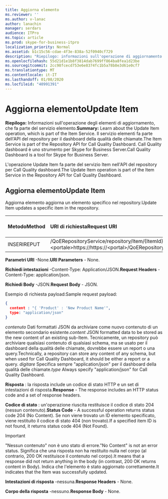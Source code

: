 ```yaml
---
title: Aggiorna elemento
ms.reviewer: ''
ms.author: v-lanac
author: lanachin
manager: serdars
audience: ITPro
ms.topic: article
ms.prod: skype-for-business-itpro
localization_priority: Normal
ms.assetid: b1c15c56-cdae-4f3e-838a-52f0940cf729
description: "Riepilogo: informazioni sull'operazione di aggiornamento degli elementi, che fa parte del servizio elemento. Il servizio elementi fa parte dell'API del repository per il dashboard della qualità delle chiamate. Call Quality dashboard è uno strumento per Skype for Business Server."
ms.openlocfilehash: 55d21d1e1b8f3814dab7699ff864ba8fea1d23be
ms.sourcegitcommit: 2cc98fcecd753e6e8374fc1b5a78b8e3d61e0cf7
ms.translationtype: MT
ms.contentlocale: it-IT
ms.lasthandoff: 01/08/2020
ms.locfileid: "40991391"
---
```

# <a name="update-item"></a><span data-ttu-id="fb82c-105">Aggiorna elemento</span><span class="sxs-lookup"><span data-stu-id="fb82c-105">Update Item</span></span>
 
<span data-ttu-id="fb82c-106">**Riepilogo:** Informazioni sull'operazione degli elementi di aggiornamento, che fa parte del servizio elemento.</span><span class="sxs-lookup"><span data-stu-id="fb82c-106">**Summary:** Learn about the Update Item operation, which is part of the Item Service.</span></span> <span data-ttu-id="fb82c-107">Il servizio elementi fa parte dell'API del repository per il dashboard della qualità delle chiamate.</span><span class="sxs-lookup"><span data-stu-id="fb82c-107">The Item Service is part of the Repository API for Call Quality Dashboard.</span></span> <span data-ttu-id="fb82c-108">Call Quality dashboard è uno strumento per Skype for Business Server.</span><span class="sxs-lookup"><span data-stu-id="fb82c-108">Call Quality Dashboard is a tool for Skype for Business Server.</span></span>
  
<span data-ttu-id="fb82c-109">L'operazione Update Item fa parte del servizio Item nell'API del repository per Call Quality dashboard.</span><span class="sxs-lookup"><span data-stu-id="fb82c-109">The Update Item operation is part of the Item Service in the Repository API for Call Quality Dashboard.</span></span>
  
## <a name="update-item"></a><span data-ttu-id="fb82c-110">Aggiorna elemento</span><span class="sxs-lookup"><span data-stu-id="fb82c-110">Update Item</span></span>

<span data-ttu-id="fb82c-111">Aggiorna elemento aggiorna un elemento specifico nel repository.</span><span class="sxs-lookup"><span data-stu-id="fb82c-111">Update Item updates a specific item in the repository.</span></span>
  

|<span data-ttu-id="fb82c-112">**Metodo**</span><span class="sxs-lookup"><span data-stu-id="fb82c-112">**Method**</span></span>|<span data-ttu-id="fb82c-113">**URI di richiesta**</span><span class="sxs-lookup"><span data-stu-id="fb82c-113">**Request URI**</span></span>|<span data-ttu-id="fb82c-114">**Versione HTTP**</span><span class="sxs-lookup"><span data-stu-id="fb82c-114">**HTTP Version**</span></span>|
|:-----|:-----|:-----|
|<span data-ttu-id="fb82c-115">INSERIRE</span><span class="sxs-lookup"><span data-stu-id="fb82c-115">PUT</span></span>  <br/> |<span data-ttu-id="fb82c-116">/QoERepositoryService/repository/Item/{ItemId}\<portale\>https://</span><span class="sxs-lookup"><span data-stu-id="fb82c-116">https://\<portal\>/QoERepositoryService/repository/item/{itemId}</span></span>  <br/> |<span data-ttu-id="fb82c-117">HTTP/1.1</span><span class="sxs-lookup"><span data-stu-id="fb82c-117">HTTP/1.1</span></span>  <br/> |
   
 <span data-ttu-id="fb82c-118">**Parametri URI** -None.</span><span class="sxs-lookup"><span data-stu-id="fb82c-118">**URI Parameters** - None.</span></span>
  
 <span data-ttu-id="fb82c-119">**Richiedi intestazioni** -Content-Type: Application/JSON.</span><span class="sxs-lookup"><span data-stu-id="fb82c-119">**Request Headers** -Content-Type: application/json.</span></span>
  
 <span data-ttu-id="fb82c-120">**Richiedi Body** -JSON.</span><span class="sxs-lookup"><span data-stu-id="fb82c-120">**Request Body** - JSON.</span></span>
  
<span data-ttu-id="fb82c-121">Esempio di richiesta payload:</span><span class="sxs-lookup"><span data-stu-id="fb82c-121">Sample request payload:</span></span>
  
```json
{
  content : "{ 'Product' : 'New Product Name'",
  type: "application/json"
}
```

 <span data-ttu-id="fb82c-122">*contenuto*  Dati formattati JSON da archiviare come nuovo contenuto di un elemento secondario esistente.</span><span class="sxs-lookup"><span data-stu-id="fb82c-122">*content*  JSON formatted data to be stored as the new content of an existing sub-Item.</span></span> <span data-ttu-id="fb82c-123">Tecnicamente, un repository può archiviare qualsiasi contenuto di qualsiasi schema, ma se usato per il dashboard della qualità delle chiamate, dovrebbe essere un report o una query.</span><span class="sxs-lookup"><span data-stu-id="fb82c-123">Technically, a repository can store any content of any schema, but when used for Call Quality Dashboard, it should be either a report or a query.</span></span> <span data-ttu-id="fb82c-124">*digitare*  Specifica sempre "application/json" per il dashboard della qualità delle chiamate.</span><span class="sxs-lookup"><span data-stu-id="fb82c-124">*type*  Always specify "application/json" for Call Quality Dashboard.</span></span>
  
 <span data-ttu-id="fb82c-125">**Risposta** : la risposta include un codice di stato HTTP e un set di intestazioni di risposta.</span><span class="sxs-lookup"><span data-stu-id="fb82c-125">**Response** - The response includes an HTTP status code and a set of response headers.</span></span>
  
 <span data-ttu-id="fb82c-126">**Codice di stato** : un'operazione riuscita restituisce il codice di stato 204 (nessun contenuto).</span><span class="sxs-lookup"><span data-stu-id="fb82c-126">**Status Code** - A successful operation returns status code 204 (No Content).</span></span> <span data-ttu-id="fb82c-127">Se non viene trovato un ID elemento specificato, viene restituito il codice di stato 404 (non trovato).</span><span class="sxs-lookup"><span data-stu-id="fb82c-127">If a specified item ID is not found, it returns status code 404 (Not Found).</span></span>
  
> [!IMPORTANT]
> <span data-ttu-id="fb82c-128">"Nessun contenuto" non è uno stato di errore.</span><span class="sxs-lookup"><span data-stu-id="fb82c-128">"No Content" is not an error status.</span></span> <span data-ttu-id="fb82c-129">Significa che una risposta non ha restituito nulla nel corpo (al contrario, 200 OK restituisce il contenuto nel corpo).</span><span class="sxs-lookup"><span data-stu-id="fb82c-129">It means that a response did not return anything in the body (in contrast, 200 OK returns content in Body).</span></span> <span data-ttu-id="fb82c-130">Indica che l'elemento è stato aggiornato correttamente.</span><span class="sxs-lookup"><span data-stu-id="fb82c-130">It indicates that the Item was successfully updated.</span></span> 
  
 <span data-ttu-id="fb82c-131">**Intestazioni di risposta** -nessuna.</span><span class="sxs-lookup"><span data-stu-id="fb82c-131">**Response Headers** - None.</span></span>
  
 <span data-ttu-id="fb82c-132">**Corpo della risposta** -nessuno.</span><span class="sxs-lookup"><span data-stu-id="fb82c-132">**Response Body** - None.</span></span>
  

